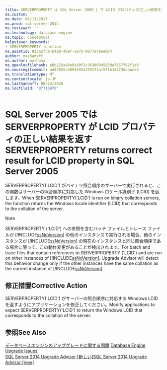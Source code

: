 ```yaml
---
title: SERVERPROPERTY は SQL Server 2005 | で LCID プロパティの正しい結果を返しますMicrosoft Docs
ms.custom: ''
ms.date: 06/13/2017
ms.prod: sql-server-2014
ms.reviewer: ''
ms.technology: database-engine
ms.topic: conceptual
helpviewer_keywords:
- SERVERPROPERTY function
ms.assetid: 833a2fc9-b480-4697-aa7b-9677e78ee0b4
author: mashamsft
ms.author: mathoma
ms.openlocfilehash: ebb125a86e6e30f2c3638004593da7657f02f1a6
ms.sourcegitcommit: ad4d92dce894592a259721a1571b1d8736abacdb
ms.translationtype: MT
ms.contentlocale: ja-JP
ms.lasthandoff: 08/04/2020
ms.locfileid: "87715970"
---
```

# <a name="serverproperty-returns-correct-result-for-lcid-property-in-sql-server-2005"></a><span data-ttu-id="9c4d4-102">SQL Server 2005 では SERVERPROPERTY が LCID プロパティの正しい結果を返す</span><span class="sxs-lookup"><span data-stu-id="9c4d4-102">SERVERPROPERTY returns correct result for LCID property in SQL Server 2005</span></span>
  <span data-ttu-id="9c4d4-103">SERVERPROPERTY('LCID') がバイナリ照合順序のサーバーで実行されると、この関数はサーバーの照合順序に対応した Windows ロケール識別子 (LCID) を返します。</span><span class="sxs-lookup"><span data-stu-id="9c4d4-103">When SERVERPROPERTY('LCID') is run on binary collation servers, the function returns the Windows locale identifier (LCID) that corresponds to the collation of the server.</span></span>  
  
> [!NOTE]  
>  <span data-ttu-id="9c4d4-104">SERVERPROPERTY ('LCID') への参照を含むバッチ ファイルとトレース ファイルが [!INCLUDE[ssNoVersion](../../includes/ssnoversion-md.md)] の他のインスタンスで実行される場合、他のインスタンスが [!INCLUDE[ssNoVersion](../../includes/ssnoversion-md.md)] の現在のインスタンスと同じ照合順序である場合に限って、この動作変更があることが検出されます。</span><span class="sxs-lookup"><span data-stu-id="9c4d4-104">For batch and trace files that contain references to SERVERPROPERTY ('LCID') and are run on other instances of [!INCLUDE[ssNoVersion](../../includes/ssnoversion-md.md)], Upgrade Advisor will detect this behavior change only if the other instances have the same collation as the current instance of [!INCLUDE[ssNoVersion](../../includes/ssnoversion-md.md)].</span></span>  
  
## <a name="corrective-action"></a><span data-ttu-id="9c4d4-105">修正措置</span><span class="sxs-lookup"><span data-stu-id="9c4d4-105">Corrective Action</span></span>  
 <span data-ttu-id="9c4d4-106">SERVERPROPERTY('LCID') がサーバーの照合順序に対応する Windows LCID を返すようにアプリケーションを修正してください。</span><span class="sxs-lookup"><span data-stu-id="9c4d4-106">Modify applications to expect SERVERPROPERTY('LCID') to return the Windows LCID that corresponds to the collation of the server.</span></span>  
  
## <a name="see-also"></a><span data-ttu-id="9c4d4-107">参照</span><span class="sxs-lookup"><span data-stu-id="9c4d4-107">See Also</span></span>  
 <span data-ttu-id="9c4d4-108">[データベースエンジンのアップグレードに関する問題](../../../2014/sql-server/install/database-engine-upgrade-issues.md) </span><span class="sxs-lookup"><span data-stu-id="9c4d4-108">[Database Engine Upgrade Issues](../../../2014/sql-server/install/database-engine-upgrade-issues.md) </span></span>  
 [<span data-ttu-id="9c4d4-109">SQL Server 2014 Upgrade Advisor &#91;新しい&#93;</span><span class="sxs-lookup"><span data-stu-id="9c4d4-109">SQL Server 2014 Upgrade Advisor &#91;new&#93;</span></span>](sql-server-2014-upgrade-advisor.md)  
  
  
